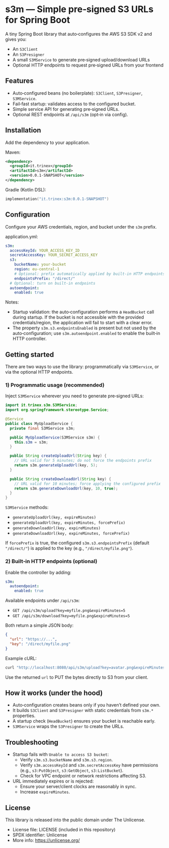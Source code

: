 # s3m — Simple pre‑signed S3 URLs for Spring Boot

A tiny Spring Boot library that auto‑configures the AWS S3 SDK v2 and gives you:

- An `S3Client`
- An `S3Presigner`
- A small `S3MService` to generate pre‑signed upload/download URLs
- Optional HTTP endpoints to request pre‑signed URLs from your frontend


## Features
- Auto‑configured beans (no boilerplate): `S3Client`, `S3Presigner`, `S3MService`.
- Fail‑fast startup: validates access to the configured bucket.
- Simple service API for generating pre‑signed URLs.
- Optional REST endpoints at `/api/s3m` (opt‑in via config).


## Installation
Add the dependency to your application.

Maven:

```xml
<dependency>
  <groupId>it.trinex</groupId>
  <artifactId>s3m</artifactId>
  <version>0.0.1-SNAPSHOT</version>
</dependency>
```

Gradle (Kotlin DSL):

```kotlin
implementation("it.trinex:s3m:0.0.1-SNAPSHOT")
```


## Configuration
Configure your AWS credentials, region, and bucket under the `s3m` prefix.

application.yml:

```yaml
s3m:
  accessKeyId: YOUR_ACCESS_KEY_ID
  secretAccessKey: YOUR_SECRET_ACCESS_KEY
  s3:
    bucketName: your-bucket
    region: eu-central-1
    # Optional: prefix automatically applied by built‑in HTTP endpoints
    endpointsPrefix: "/direct/"
  # Optional: turn on built‑in endpoints
  autoendpoint:
    enabled: true
```

Notes:
- Startup validation: the auto‑configuration performs a `HeadBucket` call during startup. If the bucket is not accessible with the provided credentials/region, the application will fail to start with a clear error.
- The property `s3m.s3.endpointsEnabled` is present but not used by the auto‑configuration; use `s3m.autoendpoint.enabled` to enable the built‑in HTTP controller.


## Getting started
There are two ways to use the library: programmatically via `S3MService`, or via the optional HTTP endpoints.

### 1) Programmatic usage (recommended)
Inject `S3MService` wherever you need to generate pre‑signed URLs:

```java
import it.trinex.s3m.S3MService;
import org.springframework.stereotype.Service;

@Service
public class MyUploadService {
  private final S3MService s3m;

  public MyUploadService(S3MService s3m) {
    this.s3m = s3m;
  }

  public String createUploadUrl(String key) {
    // URL valid for 5 minutes; do not force the endpoints prefix
    return s3m.generateUploadUrl(key, 5);
  }

  public String createDownloadUrl(String key) {
    // URL valid for 10 minutes; force applying the configured prefix
    return s3m.generateDownloadUrl(key, 10, true);
  }
}
```

`S3MService` methods:
- `generateUploadUrl(key, expireMinutes)`
- `generateUploadUrl(key, expireMinutes, forcePrefix)`
- `generateDownloadUrl(key, expireMinutes)`
- `generateDownloadUrl(key, expireMinutes, forcePrefix)`

If `forcePrefix` is true, the configured `s3m.s3.endpointsPrefix` (default `"/direct/"`) is applied to the key (e.g., `"/direct/myfile.png"`).


### 2) Built‑in HTTP endpoints (optional)
Enable the controller by adding:

```yaml
s3m:
  autoendpoint:
    enabled: true
```

Available endpoints under `/api/s3m`:

- `GET /api/s3m/upload?key=myfile.png&expireMinutes=5`
- `GET /api/s3m/download?key=myfile.png&expireMinutes=5`

Both return a simple JSON body:

```json
{
  "url": "https://...",
  "key": "/direct/myfile.png"
}
```

Example cURL:

```bash
curl "http://localhost:8080/api/s3m/upload?key=avatar.png&expireMinutes=5"
```

Use the returned `url` to PUT the bytes directly to S3 from your client.


## How it works (under the hood)
- Auto‑configuration creates beans only if you haven’t defined your own.
- It builds `S3Client` and `S3Presigner` with static credentials from `s3m.*` properties.
- A startup check (`HeadBucket`) ensures your bucket is reachable early.
- `S3MService` wraps the `S3Presigner` to create the URLs.


## Troubleshooting
- Startup fails with `Unable to access S3 bucket`:
  - Verify `s3m.s3.bucketName` and `s3m.s3.region`.
  - Verify `s3m.accessKeyId` and `s3m.secretAccessKey` have permissions (e.g., `s3:PutObject`, `s3:GetObject`, `s3:ListBucket`).
  - Check for VPC endpoint or network restrictions affecting S3.
- URL immediately expires or is rejected:
  - Ensure your server/client clocks are reasonably in sync.
  - Increase `expireMinutes`.



## License
This library is released into the public domain under The Unlicense.

- License file: LICENSE (included in this repository)
- SPDX identifier: Unlicense
- More info: https://unlicense.org/

